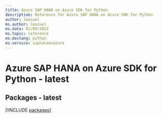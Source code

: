```yaml
---
title: Azure SAP HANA on Azure SDK for Python
description: Reference for Azure SAP HANA on Azure SDK for Python
author: lmazuel
ms.author: lmazuel
ms.data: 02/09/2023
ms.topic: reference
ms.devlang: python
ms.service: saphanaonazure
---
```

# Azure SAP HANA on Azure SDK for Python - latest
## Packages - latest
[!INCLUDE [packages](sap-hana-on-azure-index.md)]
